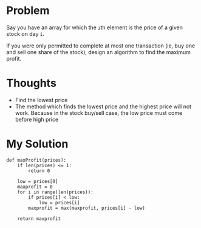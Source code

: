 # Problem

Say you have an array for which the ```i```th element is the price of a given stock on day ```i```.

If you were only permitted to complete at most one transaction (ie, buy one and sell one share of the stock), design an algorithm to find the maximum profit.

# Thoughts

- Find the lowest price
- The method which finds the lowest price and the highest price will not work. Because in the stock buy/sell case, the low price must come before high price

# My Solution

```
def maxProfit(prices):
    if len(prices) <= 1:
        return 0
    
    low = prices[0]
    maxprofit = 0
    for i in range(len(prices)):
        if prices[i] < low:
            low = prices[i]
        maxprofit = max(maxprofit, prices[i] - low)
    
    return maxprofit
```